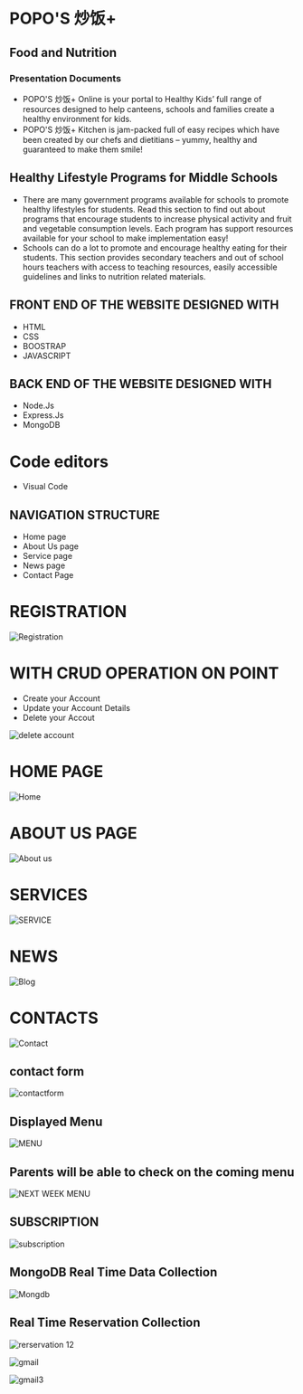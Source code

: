 #  POPO'S 炒饭+
## Food and Nutrition 
### Presentation Documents 

- POPO'S 炒饭+ Online is your portal to Healthy Kids’ full range of resources designed to help canteens, schools and families create a healthy environment for kids. 
- POPO'S 炒饭+ Kitchen is jam-packed full of easy recipes which have been created by our chefs and dietitians – yummy, healthy and guaranteed to make them smile! 

 ## Healthy Lifestyle Programs for Middle Schools
 
 - There are many government programs available for schools to promote healthy lifestyles for students. Read this section to find out about programs that encourage students to increase physical activity and fruit and vegetable consumption levels. Each program has support resources available for your school to make implementation easy!
 - Schools can do a lot to promote and encourage healthy eating for their students. This section provides secondary teachers and out of school hours teachers with access to teaching resources, easily accessible guidelines and links to nutrition related materials.
 <p align="centre"> 

## FRONT END OF THE WEBSITE DESIGNED WITH 
* HTML
* CSS
* BOOSTRAP
* JAVASCRIPT

## BACK END OF THE WEBSITE DESIGNED WITH 
* Node.Js
* Express.Js
* MongoDB
# Code editors
* Visual Code
## NAVIGATION STRUCTURE 
* Home page
* About Us page
* Service page 
* News page
* Contact Page
 # REGISTRATION 
 
 ![Registration](https://user-images.githubusercontent.com/53164216/71062019-6faa3400-21a4-11ea-847a-26775ee4a2fe.PNG)

# WITH CRUD OPERATION ON POINT 
 * Create your Account 
 * Update your Account Details
 * Delete your Accout 
 
 ![delete account](https://user-images.githubusercontent.com/53164216/71167743-36e78900-2290-11ea-914e-f5431d467ead.PNG)
 
 # HOME PAGE 
 
 ![Home](https://user-images.githubusercontent.com/53164216/71059616-3c64a680-219e-11ea-9484-ba4836b1fc4c.PNG)

# ABOUT US PAGE 

![About us](https://user-images.githubusercontent.com/53164216/71059495-fad3fb80-219d-11ea-8cfd-53b471331a4b.PNG)

# SERVICES

![SERVICE](https://user-images.githubusercontent.com/53164216/71059823-d298cc80-219e-11ea-9456-a63e6edba48c.PNG)

# NEWS

![Blog](https://user-images.githubusercontent.com/53164216/71059842-e2b0ac00-219e-11ea-8390-63f8051462c3.PNG)

# CONTACTS

![Contact](https://user-images.githubusercontent.com/53164216/71059973-3cb17180-219f-11ea-950e-3246c62ac1fb.PNG)
## contact form 
![contactform](https://user-images.githubusercontent.com/53164216/71060786-6370a780-21a1-11ea-97bc-d140f8d05927.PNG)

## Displayed Menu 

![MENU](https://user-images.githubusercontent.com/53164216/71061271-9e270f80-21a2-11ea-8e69-de80a657f55a.PNG)

## Parents will be able to check on the coming menu 

![NEXT WEEK MENU](https://user-images.githubusercontent.com/53164216/71061580-48069c00-21a3-11ea-9f56-493b3127a604.PNG)

## SUBSCRIPTION 

![subscription](https://user-images.githubusercontent.com/53164216/71062661-06c3bb80-21a6-11ea-85ca-0af51a8b3ee1.PNG)

## MongoDB Real Time Data Collection 

![Mongdb](https://user-images.githubusercontent.com/53164216/71070454-c409df80-21b5-11ea-9311-70c1cae9261e.PNG)

## Real Time Reservation Collection 

![rerservation 12](https://user-images.githubusercontent.com/53164216/71151211-31794700-226e-11ea-9733-9da03cbf3c42.PNG)

![gmail](https://user-images.githubusercontent.com/53164216/71151368-90d75700-226e-11ea-8be1-df2d0b7bd33a.PNG)


![gmail3](https://user-images.githubusercontent.com/53164216/71153453-1c071b80-2274-11ea-806a-a640bb77f66b.PNG)




